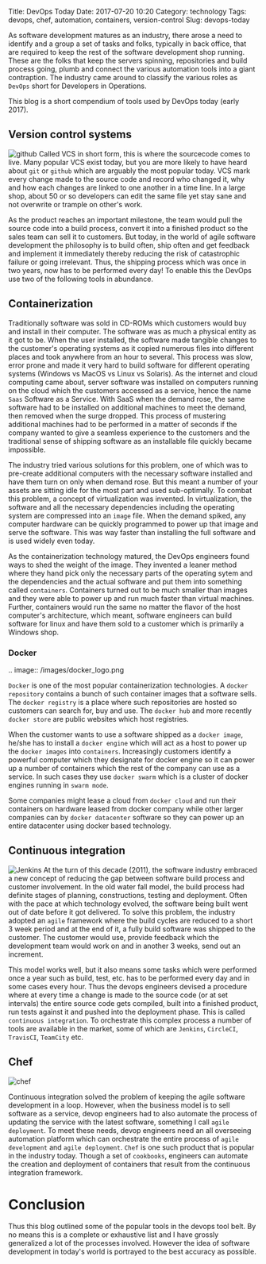 Title: DevOps Today
Date: 2017-07-20 10:20
Category: technology
Tags: devops, chef, automation, containers, version-control
Slug: devops-today

As software development matures as an industry, there arose a need to identify and a group a set of tasks and folks, typically in back office, that are required to keep the rest of the software development shop running. These are the folks that keep the servers spinning, repositories and build process going, plumb and connect the various automation tools into a giant contraption. The industry came around to classify the various roles as `DevOps` short for Developers in Operations.

This blog is a short compendium of tools used by DevOps today (early 2017).

<!-- TEASER_END -->

## Version control systems
![github](https://assets-cdn.github.com/images/modules/logos_page/GitHub-Mark.png)
Called VCS in short form, this is where the sourcecode comes to live. Many popular VCS exist today, but you are more likely to have heard about `git` or `github` which are arguably the most popular today. VCS mark every change made to the source code and record who changed it, why and how each changes are linked to one another in a time line. In a large shop, about 50 or so developers can edit the same file yet stay sane and not overwrite or trample on other's work.

As the product reaches an important milestone, the team would pull the source code into a build process, convert it into a finished product so the sales team can sell it to customers. But today, in the world of agile software development the philosophy is to build often, ship often and get feedback and implement it immediately thereby reducing the risk of catastrophic failure or going irrelevant. Thus, the shipping process which was once in two years, now has to be performed every day! To enable this the DevOps use two of the following tools in abundance.

## Containerization
Traditionally software was sold in CD-ROMs which customers would buy and install in their computer. The software was as much a physical entity as it got to be. When the user installed, the software made tangible changes to the customer's operating systems as it copied numerous files into different places and took anywhere from an hour to several. This process was slow, error prone and made it very hard to build software for different operating systems (Windows vs MacOS vs Linux vs Solaris). As the internet and cloud computing came about, server software was installed on computers running on the cloud which the customers accessed as a service, hence the name `Saas` Software as a Service. With SaaS when the demand rose, the same software had to be installed on additional machines to meet the demand, then removed when the surge dropped. This process of mustering additional machines had to be performed in a matter of seconds if the company wanted to give a seamless experience to the customers and the traditional sense of shipping software as an installable file quickly became impossible.

The industry tried various solutions for this problem, one of which was to pre-create additional computers with the necessary software installed and have them turn on only when demand rose. But this meant a number of your assets are sitting idle for the most part and used sub-optimally. To combat this problem, a concept of virtualization was invented. In virtualization, the software and all the necessary dependencies including the operating system are compressed into an `image` file. When the demand spiked, any computer hardware can be quickly programmed to power up that image and serve the software. This was way faster than installing the full software and is used widely even today. 

As the containerization technology matured, the DevOps engineers found ways to shed the weight of the image. They invented a leaner method where they hand pick only the necessary parts of the operating sytem and the dependencies and the actual software and put them into something called `containers`. Containers turned out to be much smaller than images and they were able to power up and run much faster than virtual machines. Further, containers would run the same no matter the flavor of the host computer's architecture, which meant, software engineers can build software for linux and have them sold to a customer which is primarily a Windows shop.

### Docker
.. image:: /images/docker_logo.png

`Docker` is one of the most popular containerization technologies. A `docker repository` contains a bunch of such container images that a software sells. The `docker registry` is a place where such repositories are hosted so customers can search for, buy and use. The `docker hub` and more recently `docker store` are public websites which host registries.

When the customer wants to use a software shipped as a `docker image`, he/she has to install a `docker engine` which will act as a host to power up the `docker images` into `containers`. Increasingly customers identify a powerful computer which they designate for docker engine so it can power up a number of containers which the rest of the company can use as a service. In such cases they use `docker swarm` which is a cluster of docker engines running in `swarm mode`.

Some companies might lease a cloud from `docker cloud` and run their containers on hardware leased from docker company while other larger companies can by `docker datacenter` software so they can power up an entire datacenter using docker based technology.

## Continuous integration
![Jenkins](https://wiki.jenkins-ci.org/download/attachments/2916393/logo.png?version=1&modificationDate=1302753947000)
At the turn of this decade (2011), the software industry embraced a new concept of reducing the gap between software build process and customer involvement. In the old water fall model, the build process had definite stages of planning, constructions, testing and deployment. Often with the pace at which technology evolved, the software being built went out of date before it got delivered. To solve this problem, the industry adopted an `agile` framework where the build cycles are reduced to a short 3 week period and at the end of it, a fully build software was shipped to the customer. The customer would use, provide feedback which the development team would work on and in another 3 weeks, send out an increment.

This model works well, but it also means some tasks which were performed once a year such as build, test, etc. has to be performed every day and in some cases every hour. Thus the devops engineers devised a procedure where at every time a change is made to the source code (or at set intervals) the entire source code gets compiled, built into a finished product, run tests against it and pushed into the deployment phase. This is called `continuous integration`. To orchestrate this complex process a number of tools are available in the market, some of which are `Jenkins`, `CircleCI`, `TravisCI`, `TeamCity` etc.
 
## Chef
![chef](http://s3.amazonaws.com/opscode-corpsite/assets/121/pic-chef-logo.png)

Continuous integration solved the problem of keeping the agile software development in a loop. However, when the business model is to sell software as a service, devop engineers had to also automate the process of updating the service with the latest software, something I call `agile deployment`. To meet these needs, devop engineers need an all overseeing automation platform which can orchestrate the entire process of `agile development` and `agile deployment`. `Chef` is one such product that is popular in the industry today. Though a set of `cookbooks`, engineers can automate the creation and deployment of containers that result from the continuous integration framework.

# Conclusion
Thus this blog outlined some of the popular tools in the devops tool belt. By no means this is a complete or exhaustive list and I have grossly generalized a lot of the processes involved. However the idea of software development in today's world is portrayed to the best accuracy as possible.